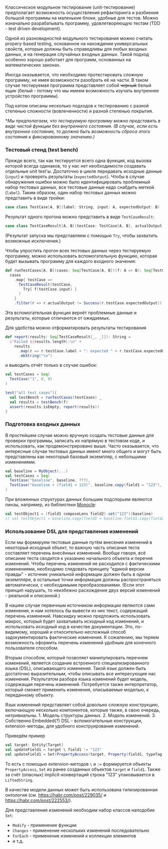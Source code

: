 Классическое модульное тестирование (unit-тестирование) предполагает возможность осуществления рефакторинга и разбиения большой программы на маленькие блоки, удобные для тестов. Можно изначально разрабатывать программу, удовлетворяющую тестам (TDD - test driven development).

Одной из разновидностей модульного тестирования можно считать propery-based testing, основанное на нахождении универсальных свойств, которые должны быть справедливы для любых входных данных, и на генерации случайных входных данных. Такой подход особенно хорошо работает для программ, основанных на математических законах.

Иногда оказывается, что необходимо протестировать сложную программу, не имея возможности разобрать её на части. В таком случае тестируемая программа представляет собой ~~черный~~ белый ящик (белый - потому что мы имеем возможность изучать внутреннее устройство программы). 

Под катом описаны несколько подходов к тестированию с разной степенью сложности (вовлеченности) и разной степенью покрытия.

<cut />

**Мы предполагаем, что тестируемую программу можно представить в виде чистой функции без внутреннего состояния. (В случае, если есть внутреннее состояние, то должна быть возможность сброса этого состояния к фиксированному значению.)*

### Тестовый стенд (test bench)

Прежде всего, так как тестируется всего одна функция, код вызова которой всегда одинаков, то у нас нет необходимости создавать отдельные unit test'ы. Достаточно в цикле передавать исходные данные (`input`) и проверять результаты (`expectedOutput`). Чтобы в случае обнаружения ошибки можно было идентифицировать проблемный набор тестовых данных, все тестовые данные надо снабдить меткой (`label`). Таким образом, один набор тестовых данных можно представить в виде тройки:

```scala
case class TestCase[A, B](label: String, input: A, expectedOutput: B)
```

Результат одного прогона можно представить в виде `TestCaseResult`:
```scala
case class TestCaseResult[A, B](testCase: TestCase[A, B], actualOutput: Try[B])
```
(Результат запуска мы представляем с помощью `Try`, чтобы захватить возможные исключения.)

Чтобы упростить прогон всех тестовых данных через тестируемую программу, можно использовать вспомогательную функцию, которая будет вызывать программу для каждого входного значения:

```scala
def runTestCases[A, B](cases: Seq[TestCase[A, B])(f: A => B): Seq[TestCaseResult[A, B]] = 
  cases
    .map{ testCase => 
      TestCaseResult(testCase, 
        Try{ f(testCase.input) }
      ) 
    }
    .filter(r => r.actualOutput != Success(r.testCase.expectedOutput))
```

Эта вспомогательная функция вернёт проблемные данные и результаты, которые отличаются от ожидаемых.

Для удобства можно отформатировать результаты тестирования
```scala
def report(results: Seq[TestCaseResult[_, _]]): String = 
  s"Failed ${results.length}:\n" + 
    results
      .map(r => r.testCase.label + ": expected " + r.testCase.expectedOutput + ", but got " + r.actualOutput)
      .mkString("\n")
```

и выводить отчёт только в случае ошибок:
```scala
val testCases = Seq(
  TestCase("1", 0, 0)
)

test("all test cases"){
  val testBench = runTestCases(testCases) _
  val results = testBench(f)
  assert(results.isEmpty, report(results))
}
```

### Подготовка входных данных

В простейшем случае можно вручную создать тестовые данные для проверки программы, записать их напрямую в тестовом коде, и использовать, как продемонстрировано выше. Часто оказывается, что интересные случаи тестовых данных имеют много общего и могут быть представлены как некоторый базовый экземпляр, с небольшими изменениями.

```scala
val baseline = MyObject(...)
val testCases = Seq(
  TestCase("baseline", baseline, ???),
  TestCase("baseline + (field1 = 123)", baseline.copy(field1 = "123"), ???)
)
```

При вложенных структурах данных большим подспорьем являются линзы, например, из библиотеки [Monocle](http://julien-truffaut.github.io/Monocle/):

```scala
val testObject1 = (field1 composeLens field2).set("123")(baseline)
// val testObject1 = baseline.copy(field1 = baseline.field1.copy(field2 = "123"))
```

### Использование DSL для представления изменений

Если мы формируем тестовые данные путём внесения изменений в некоторый исходный объект, то важную часть описания теста составляет перечень внесённых изменений. Вообще говоря, всё описание теста сводится к указанию начального объекта и перечня изменений. Чтобы перечень изменений не расходился с фактическими изменениями, необходимо следовать принципу "единой версии правды" - источник уникальной информации должен быть в одном экземпляре, в остальные точки информация должны распространяться автоматически, с необходимыми преобразованиями. (Если этот принцип нарушать, то неизбежно расхождение двух версий изменений - реальной и описанной.)

В нашем случае первичным источником информации являются сами изменения, и нам хотелось бы вывести из них текст, содержащий перечень изменений. Навскидку можно предложить использовать макрос, который будет захватывать исходный код изменений, и использовать исходный код в качестве документации. Это, по-видимому, хороший и относительно несложный способ задокументировать фактические изменения. К сожалению, мы теряем возможность оформить перечень изменений удобным для конечного пользователя способом.

Вторым способом, который позволяет манипулировать перечнем изменений, является создание встроенного специализированного языка (DSL), описывающего изменения. Такой язык должен быть достаточно выразительным, чтобы описывать все интересующие нас изменения. Результатом разбора языка изменений будет модель, содержащая перечень изменений. Потребуется также интерпретатор, который сможет применить изменения, описываемые моделью, к переданному объекту.

<spoiler title="Подробности языка изменений">
Язык изменений представляет собой довольно сложную конструкцию, включающую несколько компонентов, которые также, в свою очередь, нетривиальны.
1. Модель структуры данных. 
2. Модель изменений.
3. Собственно Embedded(?) DSL - вспомогательные конструкции, extension-методы, для удобного конструирования изменений.

Приведём пример
```scala
val target: Entity[Target]
val updateField1 = target \ field1 := "123"
val updateField1 = Set(PropertyAccess(target, Property(field1, typeTag[String])), LiftedString("123"))
```
То есть с помощью extension-методов `\` и `:=` формируется объекты `PropertyAccess`, `Set` из ранее созданных объектов `target` и `field1`. Также за счёт (опасных) implicit-конвертаций строка "123" упаковывается в `LiftedString`.

В качестве модели данных может быть использована типизированная онтология (см. https://habr.com/post/229035/ и https://habr.com/post/222553/).

Для представления изменений необходим набор классов наподобие `Set`:
- `Modify` - применение функции
- `Changes` - применение нескольких изменений последовательно
- `ForEach` - применение изменений к коллекции элементов
- и т.д.
</spoiler>
